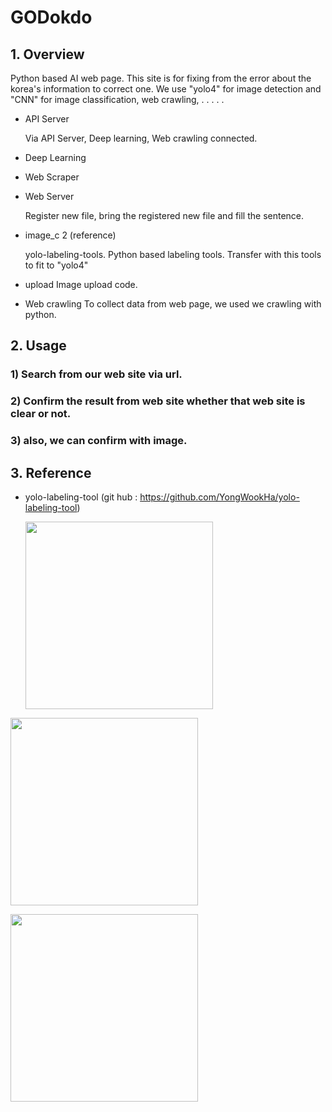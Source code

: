 # GODokdo

## 1. Overview

Python based AI web page.
This site is for fixing from the error about the korea's information to correct one.
We use "yolo4" for image detection and "CNN" for image classification, web crawling,  . . . . .

- API Server

  Via API Server, Deep learning, Web crawling connected.

- Deep Learning


- Web Scraper


- Web Server
  
  Register new file, bring the registered new file and fill the sentence.

- image_c 2 (reference)

  yolo-labeling-tools.
  Python based labeling tools.
  Transfer with this tools to fit to "yolo4"

- upload
  Image upload code.
  
- Web crawling
  To collect data from web page, we used we crawling with python.

## 2. Usage

 ### 1) Search from our web site via url.
 ### 2) Confirm the result from web site whether that web site is clear or not.
 ### 3) also, we can confirm with image.



## 3. Reference
 - yolo-labeling-tool (git hub : https://github.com/YongWookHa/yolo-labeling-tool)
 
   <img src="https://user-images.githubusercontent.com/44600037/100518828-6fe5e880-31d7-11eb-90f8-03b6054f6e43.png" width="300" ></img>
 
  <img src="https://user-images.githubusercontent.com/44600037/100519111-36ae7800-31d9-11eb-96d6-e9edcc3a7133.png" width="300" ></img>
  
  <img src="https://user-images.githubusercontent.com/44600037/100519113-3910d200-31d9-11eb-977f-ac5ead5ad753.png" width="300" ></img>




